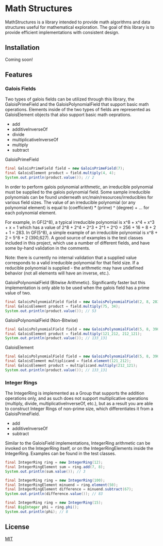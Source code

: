 # Math Structures

MathStructures is a library intended to provide math algorithms and data structures useful for mathematical exploration.
The goal of this library is to provide efficient implementations with consistent design.

## Installation

Coming soon!

## Features

### Galois Fields

Two types of galois fields can be utilized through this library, the GaloisPrimeField and the GaloisPolynomialField
that support basic math operations. Elements inside of the two types of fields are represented as GaloisElement objects
that also support basic math oeprations.

- add
- additiveInverseOf
- divide
- multiplicativeInverseOf
- multiply
- subtract

GaloisPrimeField

```java
final GaloisPrimeField field = new GaloisPrimeField(7);
final GaloisElement product = field.multiply(4, 4);
System.out.println(product.value()); // 2
```

In order to perform galois polynomial arithmetic, an irreducible polynomial must be supplied to the galois polynomial field.
Some sample irreducible polynomials can be found underneath src/main/resources/irreducibles for various field sizes.
The value of an irreducible polynomial (or any polynomial element) is equal to 
(coefficient) * (prime) ^ (degree) + ... for each polynomial element.

For example, in GF(2^8), a typical irreducible polynomial is
x^8 + x^4 + x^3 + x + 1 which has a value of 
2^8 + 2^4 + 2^3 + 2^1 + 2^0 = 256 + 16 + 8 + 2 + 1 = 283.
In GF(5^8), a simple example of an irreducible polynomial is x^8 + 2 = 5^8 + 2 (390,627).
A good source of examples is the test classes included in this project, which 
use a number of different fields, and have some by-hand validation in the comments. 

Note: there is currently no internal validation that a supplied value corresponds to a valid irreducible polynomial
for that field size.  If a reducible polynomial is supplied - the arithmetic may have undefined behavior (not all elements will have an inverse, etc.).

GaloisPolynomialField (Bitwise Arithmetic). Significantly faster but this implementation is only able to be used when the galois
field has a prime value of two.

```java
final GaloisPolynomialField field = new GaloisPolynomialField(2, 8, 283);
final GaloisElement product = field.multiply(75, 34);
System.out.println(product.value()); // 53
```

GaloisPolynomialField (Non-Bitwise)

```java
final GaloisPolynomialField field = new GaloisPolynomialField(5, 8, 390_627);
final GaloisElement product = field.multiply(121_212, 212_121);
System.out.println(product.value()); // 133_131
```

GaloisElement

```java
final GaloisPolynomialField field = new GaloisPolynomialField(5, 8, 390_627);
final GaloisElement multiplicand = field.element(121_212);
final GaloisElement product = multiplicand.multiply(212_121);
System.out.println(product.value()); // 133_131
```

### Integer Rings

The IntegerRing is implemented as a Group that supports the addition operations only, and as such does not support 
multiplicative operations (multiply, divide, multiplicativeInverseOf, etc.), but as a result you are able to construct
Integer Rings of non-prime size, which differentiates it from a GaloisPrimeField.

- add
- additiveInverseOf
- subtract

Similar to the GaloisField implementations, IntegerRing arithmetic can be invoked on the IntegerRing
itself, or on the IntegerRingElements inside the IntegerRing. Examples can be found in the test classes.

```java
final IntegerRing ring = new IntegerRing(12);
final IntegerRingElement sum = ring.add(7, 8);
System.out.println(sum.value()); // 3
```

```java
final IntegerRing ring = new IntegerRing(100);
final IntegerRingElement minuend = ring.element(50);
final IntegerRingElement difference = minuend.subtract(67);
System.out.println(difference.value()); // 83
```

```java
final IntegerRing ring = new IntegerRing(15);
final BigInteger phi = ring.phi();
System.out.println(phi); // 8
```

## License
[MIT](https://choosealicense.com/licenses/mit/)
